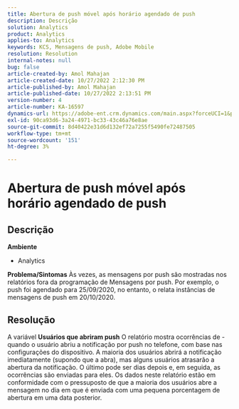 ```yaml
---
title: Abertura de push móvel após horário agendado de push
description: Descrição
solution: Analytics
product: Analytics
applies-to: Analytics
keywords: KCS, Mensagens de push, Adobe Mobile
resolution: Resolution
internal-notes: null
bug: false
article-created-by: Amol Mahajan
article-created-date: 10/27/2022 2:12:30 PM
article-published-by: Amol Mahajan
article-published-date: 10/27/2022 2:13:51 PM
version-number: 4
article-number: KA-16597
dynamics-url: https://adobe-ent.crm.dynamics.com/main.aspx?forceUCI=1&pagetype=entityrecord&etn=knowledgearticle&id=776f6962-0156-ed11-bba2-6045bd006793
exl-id: 90ca93d6-3a24-4971-bc33-43c46a76e8ae
source-git-commit: 8d40422e31d6d132ef72a7255f5490fe72487505
workflow-type: tm+mt
source-wordcount: '151'
ht-degree: 3%

---
```


# Abertura de push móvel após horário agendado de push

## Descrição

<b>Ambiente</b>
- Analytics

<b>Problema/Sintomas</b>
Às vezes, as mensagens por push são mostradas nos relatórios fora da programação de Mensagens por push. Por exemplo, o push foi agendado para 25/09/2020, no entanto, o relata instâncias de mensagens de push em 20/10/2020.


## Resolução


A variável <b>Usuários que abriram push</b> O relatório mostra ocorrências de - quando o usuário abriu a notificação por push no telefone, com base nas configurações do dispositivo. A maioria dos usuários abrirá a notificação imediatamente (supondo que a abra), mas alguns usuários atrasarão a abertura da notificação. O último pode ser dias depois e, em seguida, as ocorrências são enviadas para eles. Os dados neste relatório estão em conformidade com o pressuposto de que a maioria dos usuários abre a mensagem no dia em que é enviada com uma pequena porcentagem de abertura em uma data posterior.
